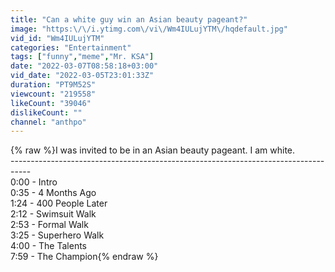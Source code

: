 ```yaml
---
title: "Can a white guy win an Asian beauty pageant?"
image: "https:\/\/i.ytimg.com\/vi\/Wm4IULujYTM\/hqdefault.jpg"
vid_id: "Wm4IULujYTM"
categories: "Entertainment"
tags: ["funny","meme","Mr. KSA"]
date: "2022-03-07T08:58:18+03:00"
vid_date: "2022-03-05T23:01:33Z"
duration: "PT9M52S"
viewcount: "219558"
likeCount: "39046"
dislikeCount: ""
channel: "anthpo"
---
```

{% raw %}I was invited to be in an Asian beauty pageant. I am white.<br />-----------------------------------------------------------------------------------<br />0:00 - Intro<br />0:35 - 4 Months Ago<br />1:24 - 400 People Later<br />2:12 - Swimsuit Walk<br />2:53 - Formal Walk<br />3:25 - Superhero Walk<br />4:00 - The Talents<br />7:59 - The Champion{% endraw %}
